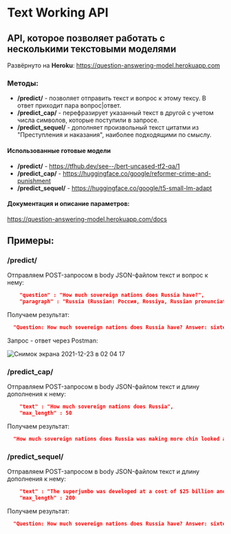 # Text Working API

## API, которое позволяет работать с несколькими текстовыми моделями

Развёрнуто на **Heroku**:
https://question-answering-model.herokuapp.com

### Методы:
* **/predict/** - позволяет отправить текст и вопрос к этому тексу. В ответ приходит пара вопрос|ответ.
* **/predict_cap/** - перефразирует указанный текст в другой с учетом числа символов, которые поступили в запросе.
* **/predict_sequel/** - дополняет произвольный текст цитатми из "Преступления и наказания", наиболее подходящими по смыслу.

#### Использованные готовые модели
* **/predict/** - https://tfhub.dev/see--/bert-uncased-tf2-qa/1  
* **/predict_cap/** - https://huggingface.co/google/reformer-crime-and-punishment  
* **/predict_sequel/** - https://huggingface.co/google/t5-small-lm-adapt  

#### Документация и описание параметров:
https://question-answering-model.herokuapp.com/docs

## Примеры:
### /predict/
Отправляем POST-запросом в body JSON-файлом текст и вопрос к нему:
```json
    "question" : "How much sovereign nations does Russia have?",
    "paragraph" : "Russia (Russian: Россия, Rossiya, Russian pronunciation:[rɐˈsʲijə]), or the Russian Federation,[b] is a country spanning Eastern Europe and Northern Asia. It is the largest country in the world, covering over 17,125,191 square kilometres (6,612,073 sq mi), and encompassing one-eighth of Earth's inhabitable landmass. Russia extends across eleven time zones, and has the most borders of any country in the world, with sixteen sovereign nations.[c] It has a population of 146.2 million; and is the most populous country in Europe, and the ninth-most populous country in the world. Moscow, the capital, is the largest city in Europe; while Saint Petersburg is the second-largest city and cultural centre. Russians are the largest Slavic and European nation; they speak Russian, the most spoken Slavic language, and the most spoken native language in Europe."            
```
Получаем результат:
```json
  "Question: How much sovereign nations does Russia have? Answer: sixteen"
```

Запрос - ответ через Postman:

![Снимок экрана 2021-12-23 в 02 04 17](https://user-images.githubusercontent.com/16818608/147164718-6403ca35-bd9b-4bf0-9446-33e63b9aa50c.png)

### /predict_cap/
Отправляем POST-запросом в body JSON-файлом текст и длину дополнения к нему:
```json
    "text" : "How much sovereign nations does Russia",
    "max_length" : 50
```
Получаем результат:
```json
  "How much sovereign nations does Russia was making more chin looked at the time and was except for any old-fash"
```

### /predict_sequel/
Отправляем POST-запросом в body JSON-файлом текст и длину дополнения к нему:
```json
    "text" : "The superjumbo was developed at a cost of $25 billion and, with capacity for up to 853 passengers",
    "max_length" : 200
```
Получаем результат:
```json
  "Question: How much sovereign nations does Russia have? Answer: sixteen"
```


